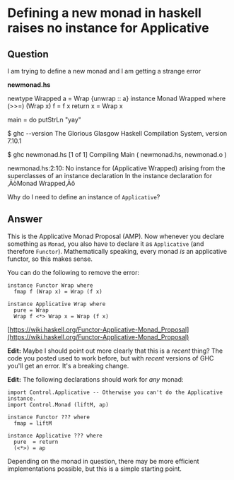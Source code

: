 
# Defining a new monad in haskell raises no instance for Applicative

## Question
        
I am trying to define a new monad and I am getting a strange error

**newmonad.hs**

newtype Wrapped a = Wrap {unwrap :: a}
instance Monad Wrapped where
  (>>=) (Wrap x) f =  f x
  return x = Wrap x

main = do
  putStrLn "yay"

$ ghc --version
The Glorious Glasgow Haskell Compilation System, version 7.10.1

$ ghc newmonad.hs 
\[1 of 1\] Compiling Main             ( newmonad.hs, newmonad.o )

newmonad.hs:2:10:
    No instance for (Applicative Wrapped)
      arising from the superclasses of an instance declaration
    In the instance declaration for ‚ÄòMonad Wrapped‚Äô

Why do I need to define an instance of `Applicative`?

## Answer
        
This is the Applicative Monad Proposal (AMP). Now whenever you declare something as `Monad`, you also have to declare it as `Applicative` (and therefore `Functor`). Mathematically speaking, every monad _is_ an applicative functor, so this makes sense.

You can do the following to remove the error:

    instance Functor Wrap where
      fmap f (Wrap x) = Wrap (f x)
    
    instance Applicative Wrap where
      pure = Wrap
      Wrap f <*> Wrap x = Wrap (f x)
    

[https://wiki.haskell.org/Functor-Applicative-Monad_Proposal](https://wiki.haskell.org/Functor-Applicative-Monad_Proposal)

**Edit:** Maybe I should point out more clearly that this is a _recent_ thing? The code you posted used to work before, but with _recent_ versions of GHC you'll get an error. It's a breaking change.

**Edit:** The following declarations should work for _any_ monad:

    import Control.Applicative -- Otherwise you can't do the Applicative instance.
    import Control.Monad (liftM, ap)
    
    instance Functor ??? where
      fmap = liftM
    
    instance Applicative ??? where
      pure  = return
      (<*>) = ap
    

Depending on the monad in question, there may be more efficient implementations possible, but this is a simple starting point.

